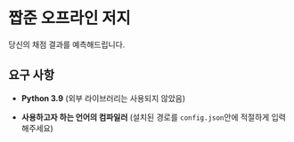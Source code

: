 # 짭준 오프라인 저지

당신의 채점 결과를 예측해드립니다.

## 요구 사항

* **Python 3.9** (외부 라이브러리는 사용되지 않았음)

* **사용하고자 하는 언어의 컴파일러** (설치된 경로를 `config.json`안에 적절하게 입력해주세요)
